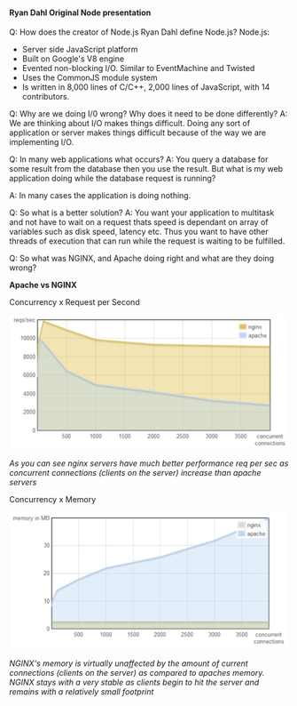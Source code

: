 #### Ryan Dahl Original Node presentation

Q: How does the creator of Node.js Ryan Dahl define Node.js?
Node.js:

- Server side JavaScript platform
- Built on Google's V8 engine
- Evented non-blocking I/O. Similar to EventMachine and Twisted
- Uses the CommonJS module system
- Is written in 8,000 lines of C/C++, 2,000 lines of JavaScript, with 14 contributors.

Q: Why are we doing I/0 wrong? Why does it need to be done differently?
A: We are thinking about I/O makes things difficult. Doing any sort of application or server makes things difficult because of the way we are implementing I/O.

Q: In many web applications what occurs?
A: You query a database for some result from the database then you use the result. But what is my web application doing while the database request is running?

A: In many cases the application is doing nothing.

Q: So what is a better solution?
A: You want your application to multitask and not have to wait on a request thats speed is dependant on array of variables such as disk speed, latency etc. Thus you want to have other threads of execution that can run while the request is waiting to be fulfilled.

Q: So what was NGINX, and Apache doing right and what are they doing wrong?

**Apache vs NGINX**

Concurrency x Request per Second

![](images/graph.jpeg)

_As you can see nginx servers have much better performance req per sec as concurrent connections (clients on the server) increase than apache servers_

Concurrency x Memory

![](images/memory.jpeg)

_NGINX's memory is virtually unaffected by the amount of current connections (clients on the server) as compared to apaches memory. NGINX stays with a very stable as clients begin to hit the server and remains with a relatively small footprint_
